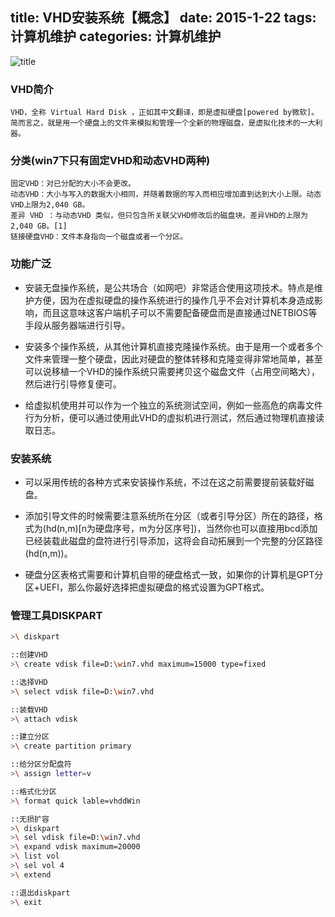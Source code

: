 title: VHD安装系统【概念】
date: 2015-1-22
tags: 计算机维护
categories: 计算机维护
---
![title](/img/title/6.jpg)
### VHD简介
	VHD，全称 Virtual Hard Disk ，正如其中文翻译，即是虚拟硬盘[powered by微软]。
	简而言之，就是用一个硬盘上的文件来模拟和管理一个全新的物理磁盘，是虚拟化技术的一大利器。

### 分类(win7下只有固定VHD和动态VHD两种)
	固定VHD：对已分配的大小不会更改。
	动态VHD：大小与写入的数据大小相同，并随着数据的写入而相应增加直到达到大小上限。动态VHD上限为2,040 GB。
	差异 VHD ：与动态VHD 类似，但只包含所关联父VHD修改后的磁盘块。差异VHD的上限为2,040 GB。[1] 
	链接硬盘VHD：文件本身指向一个磁盘或者一个分区。
<!--more-->
### 功能广泛
+ 安装无盘操作系统，是公共场合（如网吧）非常适合使用这项技术。特点是维护方便，因为在虚拟硬盘的操作系统进行的操作几乎不会对计算机本身造成影响，而且这意味这客户端机子可以不需要配备硬盘而是直接通过NETBIOS等手段从服务器端进行引导。

+ 安装多个操作系统，从其他计算机直接克隆操作系统。由于是用一个或者多个文件来管理一整个硬盘，因此对硬盘的整体转移和克隆变得非常地简单，甚至可以说移植一个VHD的操作系统只需要拷贝这个磁盘文件（占用空间略大），然后进行引导修复便可。

+ 给虚拟机使用并可以作为一个独立的系统测试空间，例如一些高危的病毒文件行为分析，便可以通过使用此VHD的虚拟机进行测试，然后通过物理机直接读取日志。

### 安装系统
+ 可以采用传统的各种方式来安装操作系统，不过在这之前需要提前装载好磁盘。

+ 添加引导文件的时候需要注意系统所在分区（或者引导分区）所在的路径，格式为(hd(n,m)[n为硬盘序号，m为分区序号])，当然你也可以直接用bcd添加已经装载此磁盘的盘符进行引导添加，这将会自动拓展到一个完整的分区路径(hd(n,m))。

+ 硬盘分区表格式需要和计算机自带的硬盘格式一致，如果你的计算机是GPT分区+UEFI，那么你最好选择把虚拟硬盘的格式设置为GPT格式。

### 管理工具DISKPART

```Bash
>\ diskpart

::创建VHD
>\ create vdisk file=D:\win7.vhd maximum=15000 type=fixed

::选择VHD
>\ select vdisk file=D:\win7.vhd

::装载VHD
>\ attach vdisk

::建立分区
>\ create partition primary

::给分区分配盘符
>\ assign letter=v

::格式化分区
>\ format quick lable=vhddWin

::无损扩容
>\ diskpart
>\ sel vdisk file=D:\win7.vhd
>\ expand vdisk maximum=20000
>\ list vol
>\ sel vol 4
>\ extend

::退出diskpart
>\ exit
```
